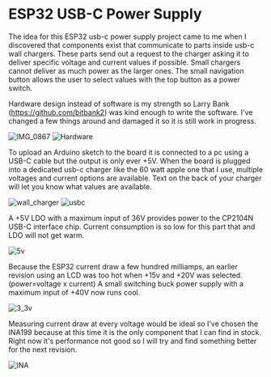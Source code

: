 # ESP32 USB-C Power Supply

The idea for this ESP32 usb-c power supply project came to me when I discovered that components exist that communicate to parts inside usb-c wall chargers. These parts send out a request to the charger asking it to deliver specific voltage and current values if possible. Small chargers cannot deliver as much power as the larger ones. The small navigation button allows the user to select values with the top button as a power switch.

Hardware design instead of software is my strength so Larry Bank (https://github.com/bitbank2) was kind enough to write the software. I've changed a few things around and damaged it so it is still work in progress.

![IMG_0867](https://user-images.githubusercontent.com/4991664/126777846-82abcd4a-c4ef-4dae-8cf0-9f8feef768e5.jpg)
![Hardware](https://user-images.githubusercontent.com/4991664/122986609-08aba380-d376-11eb-9f85-b85096b66ec9.png)

To upload an Arduino sketch to the board it is connected to a pc using a USB-C cable but the output is only ever +5V. When the board is plugged into a dedicated usb-c charger like the 60 watt apple one that I use, multiple voltages and current options are available. Text on the back of your charger will let you know what values are available.

![wall_charger](https://user-images.githubusercontent.com/4991664/126163268-4a2f0e71-c4ee-4a5f-9668-6173583e491f.png)
![usbc](https://user-images.githubusercontent.com/4991664/126781378-7d5c2aa3-93dc-4e28-bfae-e14218958875.jpg)

A +5V LDO with a maximum input of 36V provides power to the CP2104N USB-C interface chip. Current consumption is so low for this part that and LDO will not get warm.

![5v](https://user-images.githubusercontent.com/4991664/126161071-a9722e82-cba1-44db-887f-395315d07b23.png)

Because the ESP32 current draw a few hundred milliamps, an earlier revision using an LCD was too hot when +15v and +20V was selected. (power=voltage x current) A small switching buck power supply with a maximum input of +40V now runs cool.

![3_3v](https://user-images.githubusercontent.com/4991664/126161122-873ebbfb-ac19-448a-b2a5-fcb4fcdd7969.png)

Measuring current draw at every voltage would be ideal so I've chosen the INA199 because at this time it is the only component that I can find in stock. Right now it's performance not good so I will try and find something better for the next revision.

![INA](https://user-images.githubusercontent.com/4991664/126161163-176d4ea4-d693-4e62-bd2e-30635613d8ff.png)




